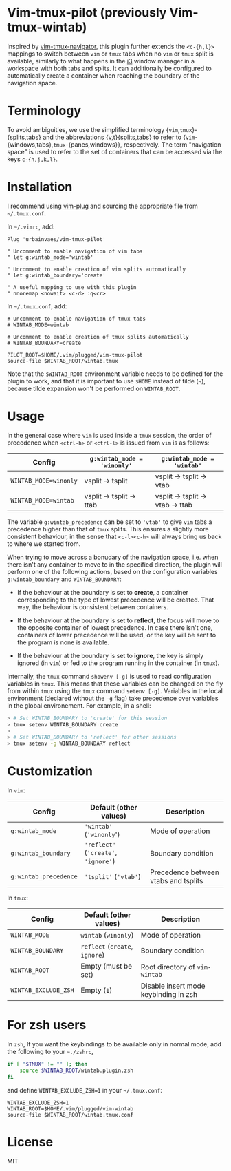 # Vim-tmux-pilot (previously Vim-tmux-wintab)

Inspired by [vim-tmux-navigator](https://github.com/christoomey/vim-tmux-navigator),
this plugin further extends the `<c-{h,l}>` mappings to switch between `vim` or `tmux` tabs when no `vim` or `tmux` split is available,
similarly to what happens in the [i3](https://i3wm.org) window manager in a workspace with both tabs and splits.
It can additionally be configured to automatically create a container when reaching the boundary of the navigation space.

# Terminology

To avoid ambiguities,
we use the simplified terminology {`vim`,`tmux`}-{splits,tabs} and
the abbreviations {v,t}{splits,tabs}
to refer to {`vim`-{windows,tabs},`tmux`-{panes,windows}}, respectively.
The term "navigation space" is used to refer to the set of containers that can be accessed via the keys `c-{h,j,k,l}`.

# Installation

I recommend using [vim-plug](https://github.com/junegunn/vim-plug)
and sourcing the appropriate file from `~/.tmux.conf`.

In `~/.vimrc`, add:
```vim
Plug 'urbainvaes/vim-tmux-pilot'

" Uncomment to enable navigation of vim tabs
" let g:wintab_mode='wintab'

" Uncomment to enable creation of vim splits automatically
" let g:wintab_boundary='create'

" A useful mapping to use with this plugin
" nnoremap <nowait> <c-d> :q<cr>
```
In `~/.tmux.conf`, add:
```tmux
# Uncomment to enable navigation of tmux tabs
# WINTAB_MODE=wintab

# Uncomment to enable creation of tmux splits automatically
# WINTAB_BOUNDARY=create

PILOT_ROOT=$HOME/.vim/plugged/vim-tmux-pilot
source-file $WINTAB_ROOT/wintab.tmux
```
Note that the `$WINTAB_ROOT` environment variable needs to be defined for the plugin to work,
and that it is important to use `$HOME` instead of tilde (`~`),
because tilde expansion won't be performed on `WINTAB_ROOT`.

# Usage

In the general case where `vim` is used inside a `tmux` session,
the order of precedence when `<ctrl-h>` or `<ctrl-l>` is issued from `vim` is as follows:

| Config                | `g:wintab_mode = 'winonly'` | `g:wintab_mode = 'wintab'`    |
| ------                | -------                     | -----------                   |
| `WINTAB_MODE=winonly` | vsplit → tsplit             | vsplit → tsplit → vtab        |
| `WINTAB_MODE=wintab`  | vsplit → tsplit → ttab      | vsplit → tsplit → vtab → ttab |

The variable `g:wintab_precedence` can be set to `'vtab'` to give `vim` tabs a precedence higher than that of `tmux` splits.
This ensures a slightly more consistent behaviour,
in the sense that `<c-l><c-h>` will always bring us back to where we started from.

When trying to move across a bonudary of the navigation space,
i.e. when there isn't any container to move to in the specified direction,
the plugin will perform one of the following actions,
based on the configuration variables `g:wintab_boundary` and `WINTAB_BOUNDARY`:

- If the behaviour at the boundary is set to **create**,
  a container corresponding to the type of lowest precedence will be created.
  That way, the behaviour is consistent between containers.

- If the behaviour at the boundary is set to **reflect**,
  the focus will move to the opposite container of lowest precedence.
  In case there isn't one,
  containers of lower precedence will be used,
  or the key will be sent to the program is none is available.

- If the behaviour at the boundary is set to **ignore**,
  the key is simply ignored (in `vim`)
  or fed to the program running in the container (in `tmux`).

Internally, the `tmux` command `showenv [-g]` is used to read configuration variables in `tmux`.
This means that these variables can be changed on the fly from within `tmux`
using the `tmux` command `setenv [-g]`.
Variables in the local environment (declared without the `-g` flag)
take precedence over variables in the global environement.
For example, in a shell:
```bash
> # Set WINTAB_BOUNDARY to 'create' for this session
> tmux setenv WINTAB_BOUNDARY create
>
> # Set WINTAB_BOUNDARY to 'reflect' for other sessions
> tmux setenv -g WINTAB_BOUNDARY reflect
```

# Customization

In `vim`:

| Config                | Default (other values)               | Description                          |
| ------                | -------                              | -----------                          |
| `g:wintab_mode`       | `'wintab'` (`'winonly`')             | Mode of operation                    |
| `g:wintab_boundary`   | `'reflect'` (`'create'`, `'ignore'`) | Boundary condition                   |
| `g:wintab_precedence` | `'tsplit'` (`'vtab'`)                | Precedence between vtabs and tsplits |

In `tmux`:

| Config               | Default (other values)         | Description                           |
| ------               | -------                        | -----------                           |
| `WINTAB_MODE`        | `wintab` (`winonly`)           | Mode of operation                     |
| `WINTAB_BOUNDARY`    | `reflect` (`create`, `ignore`) | Boundary condition                    |
| `WINTAB_ROOT`        | Empty (must be set)            | Root directory of `vim-wintab`        |
| `WINTAB_EXCLUDE_ZSH` | Empty (`1`)                    | Disable insert mode keybinding in zsh |

# For zsh users

In `zsh`,
If you want the keybindings to be available only in normal mode,
add the following to your `~./zshrc`,
```zsh
if [ "$TMUX" != "" ]; then
    source $WINTAB_ROOT/wintab.plugin.zsh
fi
```
and define `WINTAB_EXCLUDE_ZSH=1` in your `~/.tmux.conf`:
```tmux
WINTAB_EXCLUDE_ZSH=1
WINTAB_ROOT=$HOME/.vim/plugged/vim-wintab
source-file $WINTAB_ROOT/wintab.tmux.conf
```

# License

MIT
